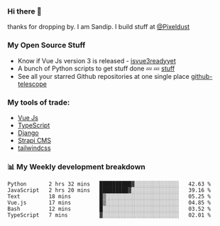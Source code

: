 ### Hi there 👋

thanks for dropping by.
I am Sandip. I build stuff at [@Pixeldust](github.com/pixeldust-in/)

###  **My Open Source Stuff**

 - Know if Vue Js version 3 is released -  [isvue3readyyet](https://github.com/sandiprb/isvue3readyyet)
 - A bunch of Python scripts to get stuff done 💤 💤 [stuff](https://github.com/sandiprb/stuff)
 - See all your starred Github repositories at one single place [github-telescope](https://github.com/sandiprb/github-telescope)



###  **My tools of trade:**
 - [Vue Js](https://github.com/vuejs/vue/)
 - [TypeScript](https://github.com/microsoft/TypeScript)
 - [Django](github.com/django/django)
 - [Strapi CMS](github.com/strapi/strapi)
 - [tailwindcss](https://github.com/tailwindlabs/tailwindcss)


###  📊 **My Weekly development breakdown**
<!--START_SECTION:waka-->

```text
Python       2 hrs 32 mins   ██████████▓░░░░░░░░░░░░░░   42.63 %
JavaScript   2 hrs 20 mins   █████████▓░░░░░░░░░░░░░░░   39.16 %
Text         18 mins         █▒░░░░░░░░░░░░░░░░░░░░░░░   05.25 %
Vue.js       17 mins         █▒░░░░░░░░░░░░░░░░░░░░░░░   04.85 %
Bash         12 mins         █░░░░░░░░░░░░░░░░░░░░░░░░   03.52 %
TypeScript   7 mins          ▓░░░░░░░░░░░░░░░░░░░░░░░░   02.01 %
```

<!--END_SECTION:waka-->
